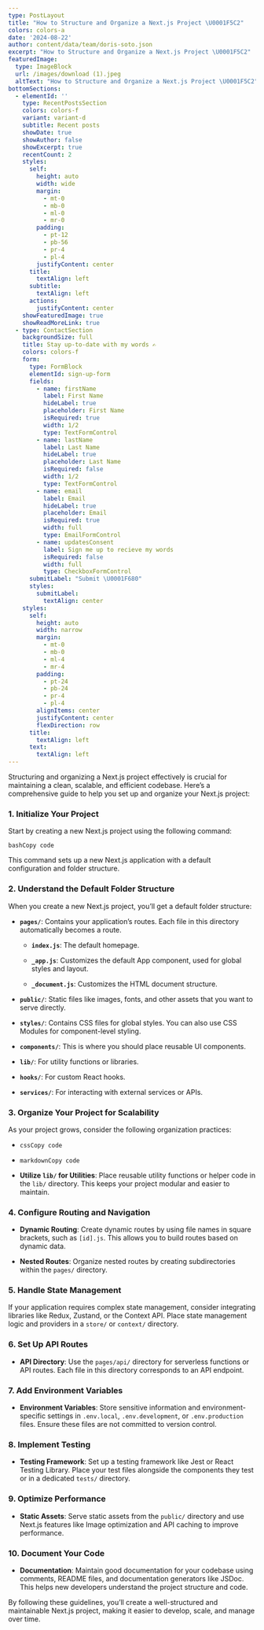 ```yaml
---
type: PostLayout
title: "How to Structure and Organize a Next.js Project \U0001F5C2️"
colors: colors-a
date: '2024-08-22'
author: content/data/team/doris-soto.json
excerpt: "How to Structure and Organize a Next.js Project \U0001F5C2️"
featuredImage:
  type: ImageBlock
  url: /images/download (1).jpeg
  altText: "How to Structure and Organize a Next.js Project \U0001F5C2️"
bottomSections:
  - elementId: ''
    type: RecentPostsSection
    colors: colors-f
    variant: variant-d
    subtitle: Recent posts
    showDate: true
    showAuthor: false
    showExcerpt: true
    recentCount: 2
    styles:
      self:
        height: auto
        width: wide
        margin:
          - mt-0
          - mb-0
          - ml-0
          - mr-0
        padding:
          - pt-12
          - pb-56
          - pr-4
          - pl-4
        justifyContent: center
      title:
        textAlign: left
      subtitle:
        textAlign: left
      actions:
        justifyContent: center
    showFeaturedImage: true
    showReadMoreLink: true
  - type: ContactSection
    backgroundSize: full
    title: Stay up-to-date with my words ✍️
    colors: colors-f
    form:
      type: FormBlock
      elementId: sign-up-form
      fields:
        - name: firstName
          label: First Name
          hideLabel: true
          placeholder: First Name
          isRequired: true
          width: 1/2
          type: TextFormControl
        - name: lastName
          label: Last Name
          hideLabel: true
          placeholder: Last Name
          isRequired: false
          width: 1/2
          type: TextFormControl
        - name: email
          label: Email
          hideLabel: true
          placeholder: Email
          isRequired: true
          width: full
          type: EmailFormControl
        - name: updatesConsent
          label: Sign me up to recieve my words
          isRequired: false
          width: full
          type: CheckboxFormControl
      submitLabel: "Submit \U0001F680"
      styles:
        submitLabel:
          textAlign: center
    styles:
      self:
        height: auto
        width: narrow
        margin:
          - mt-0
          - mb-0
          - ml-4
          - mr-4
        padding:
          - pt-24
          - pb-24
          - pr-4
          - pl-4
        alignItems: center
        justifyContent: center
        flexDirection: row
      title:
        textAlign: left
      text:
        textAlign: left
---
```

Structuring and organizing a Next.js project effectively is crucial for maintaining a clean, scalable, and efficient codebase. Here’s a comprehensive guide to help you set up and organize your Next.js project:

### 1. **Initialize Your Project**

Start by creating a new Next.js project using the following command:

```
bashCopy code
```

This command sets up a new Next.js application with a default configuration and folder structure.

### 2. **Understand the Default Folder Structure**

When you create a new Next.js project, you’ll get a default folder structure:

*   **`pages/`**: Contains your application’s routes. Each file in this directory automatically becomes a route.

    *   **`index.js`**: The default homepage.

    *   **`_app.js`**: Customizes the default App component, used for global styles and layout.

    *   **`_document.js`**: Customizes the HTML document structure.

*   **`public/`**: Static files like images, fonts, and other assets that you want to serve directly.

*   **`styles/`**: Contains CSS files for global styles. You can also use CSS Modules for component-level styling.

*   **`components/`**: This is where you should place reusable UI components.

*   **`lib/`**: For utility functions or libraries.

*   **`hooks/`**: For custom React hooks.

*   **`services/`**: For interacting with external services or APIs.

### 3. **Organize Your Project for Scalability**

As your project grows, consider the following organization practices:

*   ```
    cssCopy code
    ```

*   ```
    markdownCopy code
    ```

*   **Utilize `lib/` for Utilities**: Place reusable utility functions or helper code in the `lib/` directory. This keeps your project modular and easier to maintain.

### 4. **Configure Routing and Navigation**

*   **Dynamic Routing**: Create dynamic routes by using file names in square brackets, such as `[id].js`. This allows you to build routes based on dynamic data.

*   **Nested Routes**: Organize nested routes by creating subdirectories within the `pages/` directory.

### 5. **Handle State Management**

If your application requires complex state management, consider integrating libraries like Redux, Zustand, or the Context API. Place state management logic and providers in a `store/` or `context/` directory.

### 6. **Set Up API Routes**

*   **API Directory**: Use the `pages/api/` directory for serverless functions or API routes. Each file in this directory corresponds to an API endpoint.

### 7. **Add Environment Variables**

*   **Environment Variables**: Store sensitive information and environment-specific settings in `.env.local`, `.env.development`, or `.env.production` files. Ensure these files are not committed to version control.

### 8. **Implement Testing**

*   **Testing Framework**: Set up a testing framework like Jest or React Testing Library. Place your test files alongside the components they test or in a dedicated `tests/` directory.

### 9. **Optimize Performance**

*   **Static Assets**: Serve static assets from the `public/` directory and use Next.js features like Image optimization and API caching to improve performance.

### 10. **Document Your Code**

*   **Documentation**: Maintain good documentation for your codebase using comments, README files, and documentation generators like JSDoc. This helps new developers understand the project structure and code.

By following these guidelines, you’ll create a well-structured and maintainable Next.js project, making it easier to develop, scale, and manage over time.
